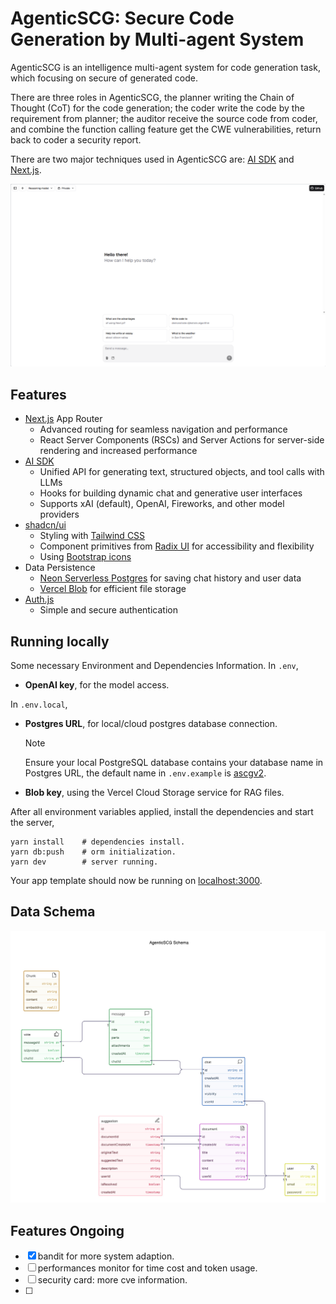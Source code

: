 # AgenticSCG: Secure Code Generation by Multi-agent System

AgenticSCG is an intelligence multi-agent system for code generation task, which focusing on secure of generated code.

There are three roles in AgenticSCG, the planner writing the Chain of Thought (CoT) for the code generation; the coder write the code by the requirement from planner; the auditor receive the source code from coder, and combine the function calling feature get the CWE vulnerabilities, return back to coder a security report.

There are two major techniques used in AgenticSCG are: [AI SDK](https://sdk.vercel.ai/docs) and [Next.js](https://nextjs.org/).

![cover.png](public/images/cover.png)

## Features

- [Next.js](https://nextjs.org) App Router
  - Advanced routing for seamless navigation and performance
  - React Server Components (RSCs) and Server Actions for server-side rendering and increased performance
- [AI SDK](https://sdk.vercel.ai/docs)
  - Unified API for generating text, structured objects, and tool calls with LLMs
  - Hooks for building dynamic chat and generative user interfaces
  - Supports xAI (default), OpenAI, Fireworks, and other model providers
- [shadcn/ui](https://ui.shadcn.com)
  - Styling with [Tailwind CSS](https://tailwindcss.com)
  - Component primitives from [Radix UI](https://radix-ui.com) for accessibility and flexibility
  - Using [Bootstrap icons](https://icons.getbootstrap.com/)
- Data Persistence
  - [Neon Serverless Postgres](https://vercel.com/marketplace/neon) for saving chat history and user data
  - [Vercel Blob](https://vercel.com/storage/blob) for efficient file storage
- [Auth.js](https://authjs.dev)
  - Simple and secure authentication

## Running locally

Some necessary Environment and Dependencies Information.
In `.env`,

- **OpenAI key**, for the model access.

In `.env.local`,

- **Postgres URL**, for local/cloud postgres database connection.

  > [!note]
  >
  > Ensure your local PostgreSQL database contains your database name in Postgres URL, the default name in `.env.example` is <u>ascgv2</u>.

- **Blob key**, using the Vercel Cloud Storage service for RAG files.

After all environment variables applied, install the dependencies and start the server,

[//]: # (Install Dependencies & Server Running.)

```shell
yarn install    # dependencies install.
yarn db:push    # orm initialization.
yarn dev        # server running.
```

Your app template should now be running on [localhost:3000](http://localhost:3000).

## Data Schema

![schema](public/images/schema.jpeg)

## Features Ongoing

- [x] bandit for more system adaption.
- [ ] performances monitor for time cost and token usage.
- [ ] security card: more cve information.
- [ ] 